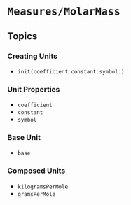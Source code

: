 # ``Measures/MolarMass``

## Topics

### Creating Units

- ``init(coefficient:constant:symbol:)``

### Unit Properties

- ``coefficient``
- ``constant``
- ``symbol``

### Base Unit

- ``base``

### Composed Units

- ``kilogramsPerMole``
- ``gramsPerMole``
